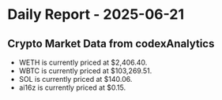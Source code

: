 # Daily Report - 2025-06-21

## Crypto Market Data from codexAnalytics

- WETH is currently priced at $2,406.40.
- WBTC is currently priced at $103,269.51.
- SOL is currently priced at $140.06.
- ai16z is currently priced at $0.15.